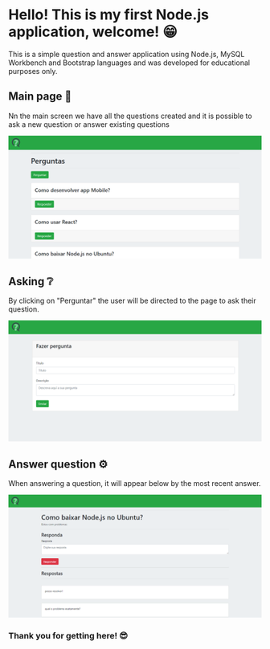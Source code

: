 # Hello! This is my first Node.js application, welcome! 😁
This is a simple question and answer application using Node.js, MySQL Workbench and Bootstrap languages and was developed for educational purposes only.

## Main page 👤
Nn the main screen we have all the questions created and it is possible to ask a new question or answer existing questions

<p align="center">
<img src="/public/assets/imgask1.png"/>
</p>

## Asking ❔
By clicking on "Perguntar" the user will be directed to the page to ask their question.

<p align="center">
<img src="/public/assets/imgask2.png"/>
</p>

## Answer question ⚙
When answering a question, it will appear below by the most recent answer.

<p align="center">
<img src="/public/assets/imgask4.png"/>
</p>

### Thank you for getting here! 😎

